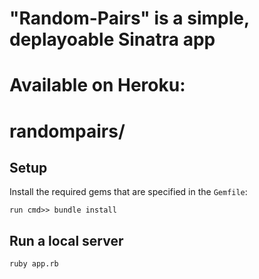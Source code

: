 # "Random-Pairs" is a simple, deplayoable Sinatra app
# Available on Heroku: 
# randompairs/

## Setup

Install the required gems that are specified in the `Gemfile`:

    run cmd>> bundle install
    

## Run a local server

    ruby app.rb




